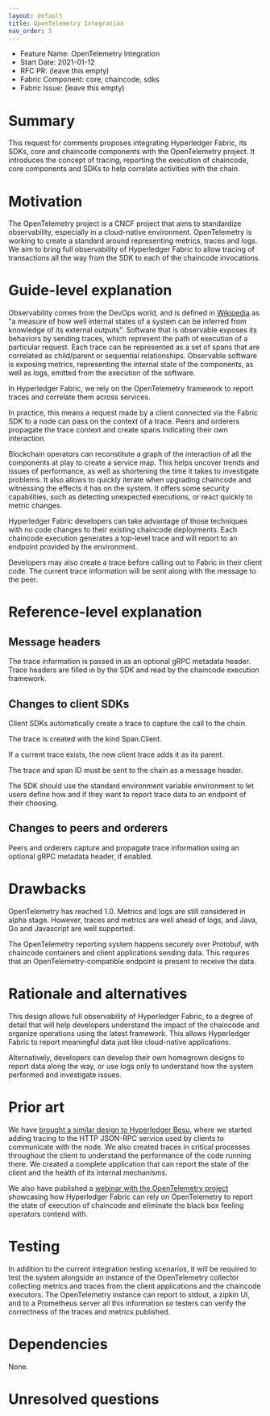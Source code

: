 ```yaml
---
layout: default
title: OpenTelemetry Integration
nav_order: 3
---
```


- Feature Name: OpenTelemetry Integration
- Start Date: 2021-01-12
- RFC PR: (leave this empty)
- Fabric Component: core, chaincode, sdks
- Fabric Issue: (leave this empty)

# Summary
[summary]: #summary

This request for comments proposes integrating Hyperledger Fabric, its SDKs, core and chaincode components 
with the OpenTelemetry project.
It introduces the concept of tracing, reporting the execution of chaincode, core components and SDKs to help correlate activities with the chain.

# Motivation
[motivation]: #motivation

The OpenTelemetry project is a CNCF project that aims to standardize observability, especially in a cloud-native environment.
OpenTelemetry is working to create a standard around representing metrics, traces and logs.
We aim to bring full observability of Hyperledger Fabric to allow tracing of transactions all the way from the SDK to each of the chaincode invocations.


# Guide-level explanation
[guide-level-explanation]: #guide-level-explanation

Observability comes from the DevOps world, and is defined in [Wikipedia](https://en.wikipedia.org/wiki/Observability) as "a measure of how well internal states of a system 
can be inferred from knowledge of its external outputs".
Software that is observable exposes its behaviors by sending traces, which represent the path of execution of a particular request.
Each trace can be represented as a set of spans that are correlated as child/parent or sequential relationships.
Observable software is exposing metrics, representing the internal state of the components, as well as logs, emitted from the execution of the software.

In Hyperledger Fabric, we rely on the OpenTelemetry framework to report traces and correlate them across services.

In practice, this means a request made by a client connected via the Fabric SDK to a node can pass on the context of a trace.
Peers and orderers propagate the trace context and create spans indicating their own interaction.

Blockchain operators can reconstitute a graph of the interaction of all the components at play to create a service map.
This helps uncover trends and issues of performance, as well as shortening the time it takes to investigate problems.
It also allows to quickly iterate when upgrading chaincode and witnessing the effects it has on the system.
It offers some security capabilities, such as detecting unexpected executions, or react quickly to metric changes.

Hyperledger Fabric developers can take advantage of those techniques with no code changes to their existing chaincode deployments.
Each chaincode execution generates a top-level trace and will report to an endpoint provided by the environment.

Developers may also create a trace before calling out to Fabric in their client code.
The current trace information will be sent along with the message to the peer.

# Reference-level explanation
[reference-level-explanation]: #reference-level-explanation

## Message headers

The trace information is passed in as an optional gRPC metadata header.
Trace headers are filled in by the SDK and read by the chaincode execution framework.

## Changes to client SDKs

Client SDKs automatically create a trace to capture the call to the chain.

The trace is created with the kind Span.Client.

If a current trace exists, the new client trace adds it as its parent.

The trace and span ID must be sent to the chain as a message header.

The SDK should use the standard environment variable environment to let users define how and if they want to report
trace data to an endpoint of their choosing.

## Changes to peers and orderers

Peers and orderers capture and propagate trace information using an optional gRPC metadata header, if enabled.

# Drawbacks
[drawbacks]: #drawbacks

OpenTelemetry has reached 1.0. Metrics and logs are still considered in alpha stage.
However, traces and metrics are well ahead of logs, and Java, Go and Javascript are well supported.

The OpenTelemetry reporting system happens securely over Protobuf, with chaincode containers and client applications sending data.
This requires that an OpenTelemetry-compatible endpoint is present to receive the data.

# Rationale and alternatives
[alternatives]: #alternatives

This design allows full observability of Hyperledger Fabric, to a degree of detail that will help developers understand
the impact of the chaincode and organize operations using the latest framework. This allows Hyperledger Fabric
to report meaningful data just like cloud-native applications.

Alternatively, developers can develop their own homegrown designs to report data along the way, or use logs only
to understand how the system performed and investigate issues.

# Prior art
[prior-art]: #prior-art

We have [brought a similar design to Hyperledger Besu](https://github.com/hyperledger/besu/pull/1557), 
where we started adding tracing to the HTTP JSON-RPC service
used by clients to communicate with the node. We also created traces in critical processes throughout the client
to understand the performance of the code running there. We created a complete application that can report the state
of the client and the health of its internal mechanisms.

We also have published a [webinar with the OpenTelemetry project](https://www.cncf.io/webinars/observability-of-multi-party-computation-with-opentelemetry/)
showcasing how Hyperledger Fabric can rely on OpenTelemetry to report the state of execution of chaincode and 
eliminate the black box feeling operators contend with.


# Testing
[testing]: #testing

In addition to the current integration testing scenarios, it will be required to test the system alongside an instance
of the OpenTelemetry collector collecting metrics and traces from the client applications and the chaincode executors.
The OpenTelemetry instance can report to stdout, a zipkin UI, and to a Prometheus server all this information
so testers can verify the correctness of the traces and metrics published.

# Dependencies
[dependencies]: #dependencies

None.

# Unresolved questions
[unresolved]: #unresolved-questions

